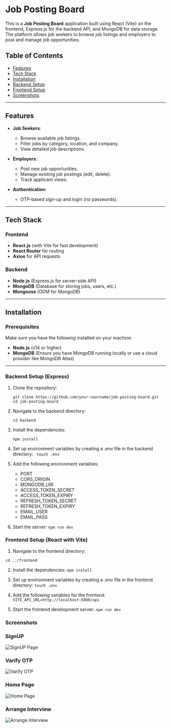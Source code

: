# Job Posting Board

This is a **Job Posting Board** application built using React (Vite) on the frontend, Express.js for the backend API, and MongoDB for data storage. The platform allows job seekers to browse job listings and employers to post and manage job opportunities.

## Table of Contents

- [Features](#features)
- [Tech Stack](#tech-stack)
- [Installation](#installation)
- [Backend Setup](#backend-setup)
- [Frontend Setup](#frontend-setup)
- [Screenshots](#Screenshots)
---

## Features

- **Job Seekers**:
  - Browse available job listings.
  - Filter jobs by category, location, and company.
  - View detailed job descriptions.

- **Employers**:
  - Post new job opportunities.
  - Manage existing job postings (edit, delete).
  - Track applicant views.

- **Authentication**:
  - OTP-based sign-up and login (no passwords).

---

## Tech Stack

### Frontend
- **React.js** (with Vite for fast development)
- **React Router** for routing
- **Axios** for API requests

### Backend
- **Node.js** (Express.js for server-side API)
- **MongoDB** (Database for storing jobs, users, etc.)
- **Mongoose** (ODM for MongoDB)

---

## Installation

### Prerequisites
Make sure you have the following installed on your machine:
- **Node.js** (v14 or higher)
- **MongoDB** (Ensure you have MongoDB running locally or use a cloud provider like MongoDB Atlas)

---

### Backend Setup (Express)

1. Clone the repository:
   ```
   git clone https://github.com/your-username/job-posting-board.git
   cd job-posting-board
   ```
   
2. Navigate to the backend directory:
   ```
   cd backend
   ```
3. Install the dependencies:
   ```
   npm install
   ```

4. Set up environment variables by creating a .env file in the backend directory:
  ``` touch .env```

5. Add the following environment variables:

    - PORT
    - CORS_ORIGIN
    - MONGODB_URI
    - ACCESS_TOKEN_SECRET
    - ACCESS_TOKEN_EXPIRY
    - REFRESH_TOKEN_SECRET
    - REFRESH_TOKEN_EXPIRY
    - EMAIL_USER
    - EMAIL_PASS

6. Start the server:
  `npm run dev`

### Frontend Setup (React with Vite)

1. Navigate to the frontend directory:
  ```
  cd ../frontend
  ```

2. Install the dependencies:
  `npm install`

3. Set up environment variables by creating a .env file in the frontend directory:
  `touch .env`

4. Add the following variables for the frontend:
   `VITE_API_URL=http://localhost:5000/api`

5. Start the frontend development server:
  `npm run dev`

### Screenshots 
### SignUP
![SignUP Page](./Screenshots/s1.JPG)

### Varify OTP
![Varify OTP](./Screenshots/s2.JPG)

### Home Page
![Home Page](./Screenshots/s3.JPG)

### Arrange Interview
![Arrange Interview](./Screenshots/s4.JPG)
